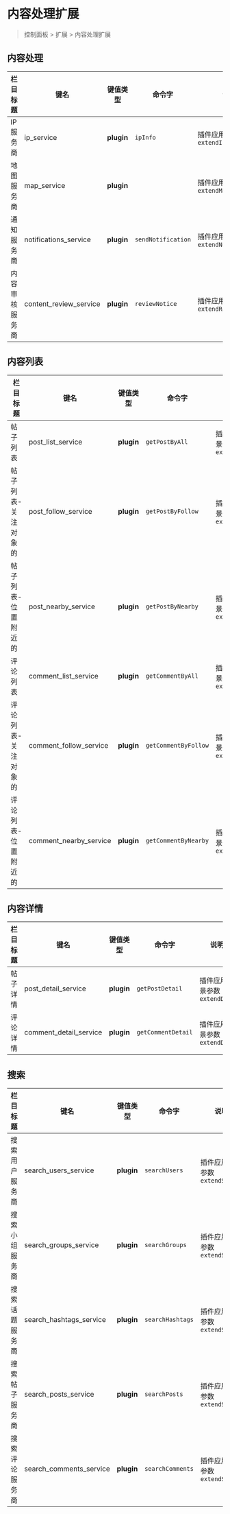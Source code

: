 # 内容处理扩展

> 控制面板 > 扩展 > 内容处理扩展

## 内容处理

| 栏目标题 | 键名 | 键值类型 | 命令字 | 说明 |
| --- | --- | --- | --- | --- |
| IP 服务商 | ip_service | **plugin** | `ipInfo` | 插件应用场景参数 `extendIp` |
| 地图服务商 | map_service | **plugin** |  | 插件应用场景参数 `extendMap` |
| 通知服务商 | notifications_service | **plugin** | `sendNotification` | 插件应用场景参数 `extendNotification` |
| 内容审核服务商 | content_review_service | **plugin** | `reviewNotice` | 插件应用场景参数 `extendReview` |

## 内容列表

| 栏目标题 | 键名 | 键值类型 | 命令字 | 说明 |
| --- | --- | --- | --- | --- |
| 帖子列表 | post_list_service | **plugin** | `getPostByAll` | 插件应用场景参数 `extendData` |
| 帖子列表-关注对象的 | post_follow_service | **plugin** | `getPostByFollow` | 插件应用场景参数 `extendData` |
| 帖子列表-位置附近的 | post_nearby_service | **plugin** | `getPostByNearby` | 插件应用场景参数 `extendData` |
| 评论列表 | comment_list_service | **plugin** | `getCommentByAll` | 插件应用场景参数 `extendData` |
| 评论列表-关注对象的 | comment_follow_service | **plugin** | `getCommentByFollow` | 插件应用场景参数 `extendData` |
| 评论列表-位置附近的 | comment_nearby_service | **plugin** | `getCommentByNearby` | 插件应用场景参数 `extendData` |

## 内容详情

| 栏目标题 | 键名 | 键值类型 | 命令字 | 说明 |
| --- | --- | --- | --- | --- |
| 帖子详情 | post_detail_service | **plugin** | `getPostDetail` | 插件应用场景参数 `extendData` |
| 评论详情 | comment_detail_service | **plugin** | `getCommentDetail` | 插件应用场景参数 `extendData` |

## 搜索

| 栏目标题 | 键名 | 键值类型 | 命令字 | 说明 |
| --- | --- | --- | --- | --- |
| 搜索用户服务商 | search_users_service | **plugin** | `searchUsers` | 插件应用场景参数 `extendSearch` |
| 搜索小组服务商 | search_groups_service | **plugin** | `searchGroups` | 插件应用场景参数 `extendSearch` |
| 搜索话题服务商 | search_hashtags_service | **plugin** | `searchHashtags` | 插件应用场景参数 `extendSearch` |
| 搜索帖子服务商 | search_posts_service | **plugin** | `searchPosts` | 插件应用场景参数 `extendSearch` |
| 搜索评论服务商 | search_comments_service | **plugin** | `searchComments` | 插件应用场景参数 `extendSearch` |


